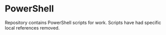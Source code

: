 # PowerShell

Repository contains PowerShell scripts for work. Scripts have had specific local references removed.
